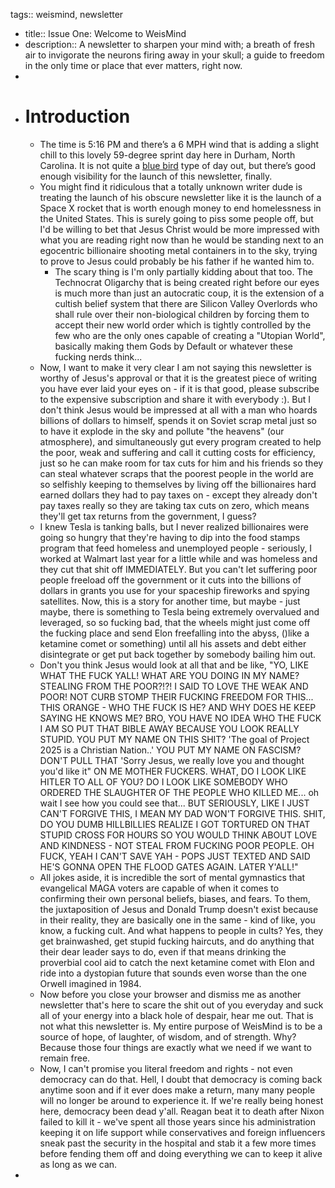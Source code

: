 tags:: weismind, newsletter

- title:: Issue One: Welcome to WeisMind
- description:: A newsletter to sharpen your mind with; a breath of fresh air to invigorate the neurons firing away in your skull; a guide to freedom in the only time or place that ever matters, right now.
-
- # Introduction
	- The time is 5:16 PM and there’s a 6 MPH wind that is adding a slight chill to this lovely 59-degree sprint day here in Durham, North Carolina. It is not quite a [blue bird](https://www.joe-kuhns.com/bluebird-days) type of day out, but there’s good enough visibility for the launch of this newsletter, finally.
	- You might find it ridiculous that a totally unknown writer dude is treating the launch of his obscure newsletter like it is the launch of a Space X rocket that is worth enough money to end homelessness in the United States. This is surely going to piss some people off, but I'd be willing to bet that Jesus Christ would be more impressed with what you are reading right now than he would be standing next to an egocentric billionaire shooting metal containers in to the sky, trying to prove to Jesus could probably be his father if he wanted him to.
		- The scary thing is I'm only partially kidding about that too. The Technocrat Oligarchy that is being created right before our eyes is much more than just an autocratic coup, it is the extension of a cultish belief system that there are Silicon Valley Overlords who shall rule over their non-biological children by forcing them to accept their new world order which is tightly controlled by the few who are the only ones capable of creating a "Utopian World", basically making them Gods by Default or whatever these fucking nerds think...
	- Now, I want to make it very clear I am not saying this newsletter is worthy of Jesus's approval or that it is the greatest piece of writing you have ever laid your eyes on - if it is that good, please subscribe to the expensive subscription and share it with everybody :). But I don't think Jesus would be impressed at all with a man who hoards billions of dollars to himself, spends it on Soviet scrap metal just so to have it explode in the sky and pollute "the heavens" (our atmosphere), and simultaneously gut every program created to help the poor, weak and suffering and call it cutting costs for efficiency, just so he can make room for tax cuts for him and his friends so they can steal whatever scraps that the poorest people in the world are so selfishly keeping to themselves by living off the billionaires hard earned dollars they had to pay taxes on - except they already don't pay taxes really so they are taking tax cuts on zero, which means they'll get tax returns from the government, I guess?
	- I knew Tesla is tanking balls, but I never realized billionaires were going so hungry that they're having to dip into the food stamps program that feed homeless and unemployed people - seriously, I worked at Walmart last year for a little while and was homeless and they cut that shit off IMMEDIATELY. But you can't let suffering poor people freeload off the government or it cuts into the billions of dollars in grants you use for your spaceship fireworks and spying satellites. Now, this is a story for another time, but maybe - just maybe, there is something to Tesla being extremely overvalued and leveraged, so so fucking bad, that the wheels might just come off the fucking place and send Elon freefalling into the abyss, ()like a ketamine comet or something) until all his assets and debt either disintegrate or get put back together by somebody bailing him out.
	- Don't you think Jesus would look at all that and be like, "YO, LIKE WHAT THE FUCK YALL! WHAT ARE YOU DOING IN MY NAME? STEALING FROM THE POOR?!?! I SAID TO LOVE THE WEAK AND POOR! NOT CURB STOMP THEIR FUCKING FREEDOM FOR THIS... THIS ORANGE - WHO THE FUCK IS HE? AND WHY DOES HE KEEP SAYING HE KNOWS ME? BRO, YOU HAVE NO IDEA WHO THE FUCK I AM SO PUT THAT BIBLE AWAY BECAUSE YOU LOOK REALLY STUPID. YOU PUT MY NAME ON THIS SHIT? 'The goal of Project 2025 is a Christian Nation..' YOU PUT MY NAME ON FASCISM? DON'T PULL THAT 'Sorry Jesus, we really love you and thought you'd like it" ON ME MOTHER FUCKERS. WHAT, DO I LOOK LIKE HITLER TO ALL OF YOU? DO I LOOK LIKE SOMEBODY WHO ORDERED THE SLAUGHTER OF THE PEOPLE WHO KILLED ME... oh wait I see how you could see that... BUT SERIOUSLY, LIKE I JUST CAN'T FORGIVE THIS, I MEAN MY DAD WON'T FORGIVE THIS. SHIT, DO YOU DUMB HILLBILLIES REALIZE I GOT TORTURED ON THAT STUPID CROSS FOR HOURS SO YOU WOULD THINK ABOUT LOVE AND KINDNESS - NOT STEAL FROM FUCKING POOR PEOPLE. OH FUCK, YEAH I CAN'T SAVE YAH - POPS JUST TEXTED AND SAID HE'S GONNA OPEN THE FLOOD GATES AGAIN. LATER Y'ALL!"
	- All jokes aside, it is incredible the sort of mental gymnastics that evangelical MAGA voters are capable of when it comes to confirming their own personal beliefs, biases, and fears. To them, the juxtaposition of Jesus and Donald Trump doesn't exist because in their reality, they are basically one in the same - kind of like, you know, a fucking cult. And what happens to people in cults? Yes, they get brainwashed, get stupid fucking haircuts, and do anything that their dear leader says to do, even if that means drinking the proverbial cool aid to catch the next ketamine comet with Elon and ride into a dystopian future that sounds even worse than the one Orwell imagined in 1984.
	- Now before you close your browser and dismiss me as another newsletter that's here to scare the shit out of you everyday and suck all of your energy into a black hole of despair, hear me out. That is not what this newsletter is. My entire purpose of WeisMind is to be a source of hope, of laughter, of wisdom, and of strength. Why? Because those four things are exactly what we need if we want to remain free.
	- Now, I can't promise you literal freedom and rights - not even democracy can do that. Hell, I doubt that democracy is coming back anytime soon and if it ever does make a return, many many people will no longer be around to experience it. If we're really being honest here, democracy been dead y'all. Reagan beat it to death after Nixon failed to kill it - we've spent all those years since his administration keeping it on life support while conservatives and foreign influencers sneak past the security in the hospital and stab it a few more times before fending them off and doing everything we can to keep it alive as long as we can.
-